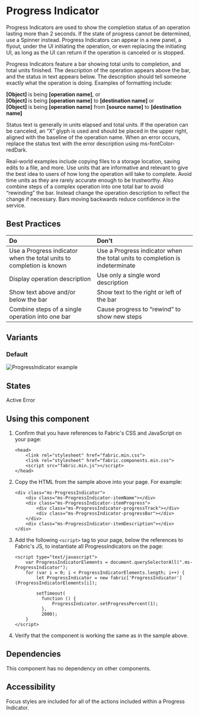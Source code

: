 # Progress Indicator
Progress Indicators are used to show the completion status of an operation lasting more than 2 seconds. If the state of progress cannot be determined, use a Spinner instead. Progress Indicators can appear in a new panel, a flyout, under the UI initiating the operation, or even replacing the initiating UI, as long as the UI can return if the operation is canceled or is stopped.

Progress Indicators feature a bar showing total units to completion, and total units finished. The description of the operation appears above the bar, and the status in text appears below. The description should tell someone exactly what the operation is doing. Examples of formatting include:

**[Object]** is being **[operation name]**, or<br/>
**[Object]** is being **[operation name]** to **[destination name]** or<br/>
**[Object]** is being **[operation name]** from **[source name]** to **[destination name]** 

Status text is generally in units elapsed and total units. If the operation can be canceled, an “X” glyph is used and should be placed in the upper right, aligned with the baseline of the operation name. When an error occurs, replace the status text with the error description using ms-fontColor-redDark.

Real-world examples include copying files to a storage location, saving edits to a file, and more. Use units that are informative and relevant to give the best idea to users of how long the operation will take to complete. Avoid time units as they are rarely accurate enough to be trustworthy. Also combine steps of a complex operation into one total bar to avoid “rewinding” the bar. Instead change the operation description to reflect the change if necessary.  Bars moving backwards reduce confidence in the service.

## Best Practices
| Do            |Don't         |
| :------------- | :------------- |
| Use a Progress indicator when the total units to completion is known | Use a Progress indicator when the total units to completion is indeterminate |
| Display operation description | Use only a single word description |
| Show text above and/or below the bar | Show text to the right or left of the bar |
| Combine steps of a single operation into one bar  | Cause progress to “rewind” to show new steps |

## Variants

### Default


![ProgressIndicator example](https://raw.githubusercontent.com/OfficeDev/office-ui-fabric-js/master/ghdocs/component_images/ProgressIndicator-default.png)


## States
Active
Error

## Using this component
1. Confirm that you have references to Fabric's CSS and JavaScript on your page:

    ```
    <head>
        <link rel="stylesheet" href="fabric.min.css">
        <link rel="stylesheet" href="fabric.components.min.css">
        <script src="fabric.min.js"></script>
    </head>
    ```

2. Copy the HTML from the sample above into your page. For example:

	```
    <div class="ms-ProgressIndicator">
        <div class="ms-ProgressIndicator-itemName"></div>
        <div class="ms-ProgressIndicator-itemProgress">
            <div class="ms-ProgressIndicator-progressTrack"></div>
            <div class="ms-ProgressIndicator-progressBar"></div>
        </div>
        <div class="ms-ProgressIndicator-itemDescription"></div>
    </div>
	```

3. Add the following `<script>` tag to your page, below the references to Fabric's JS, to instantiate all ProgressIndicators on the page:

	```
    <script type="text/javascript">
        var ProgressIndicatorElements = document.querySelectorAll(".ms-ProgressIndicator");
        for (var i = 0; i < ProgressIndicatorElements.length; i++) {
            let ProgressIndicator = new fabric['ProgressIndicator'](ProgressIndicatorElements[i]);

            setTimeout(
              function () {
                  ProgressIndicator.setProgressPercent(1);
              },
              2000);
        }
    </script>
	```

4. Verify that the component is working the same as in the sample above.

## Dependencies
This component has no dependency on other components.

## Accessibility
Focus styles are included for all of the actions included within a Progress Indicator.
